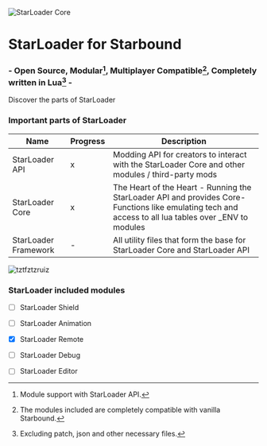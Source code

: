 ![StarLoader Core](https://media.discordapp.net/attachments/970399339677618276/1031906771054366830/Starloader.png?width=630&height=630)
# StarLoader for Starbound
### - Open Source, Modular[^modular], Multiplayer Compatible[^compatible], Completely written in Lua[^onlylua] - 
Discover the parts of StarLoader

### Important parts of StarLoader

| Name | Progress | Description | 
| ------------- | ------------- | ------------- |
| StarLoader API  | x | Modding API for creators to interact with the StarLoader Core and other modules / third-party mods |
| StarLoader Core  | x | The Heart of the Heart - Running the StarLoader API and provides Core-Functions like emulating tech and access to all lua tables over _ENV to modules |
| StarLoader Framework  | - | All utility files that form the base for StarLoader Core and StarLoader API |

![tztfztzruiz](https://user-images.githubusercontent.com/111540866/196563986-4d38fb08-babd-4c5e-b2af-a3f8e48c0da6.png)

### StarLoader included modules

- [ ] StarLoader Shield
- [ ] StarLoader Animation
- [x] StarLoader Remote
- [ ] StarLoader Debug

- [ ] StarLoader Editor

[^modular]: Module support with StarLoader API.
[^compatible]: The modules included are completely compatible with vanilla Starbound.
[^onlylua]: Excluding patch, json and other necessary files.
